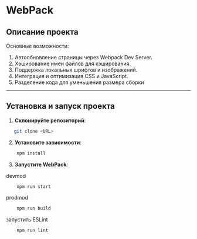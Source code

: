 # WebPack

## Описание проекта

Основные возможности:
1. Автообновление страницы через Webpack Dev Server.
2. Хэширование имен файлов для кэширования.
3. Поддержка локальных шрифтов и изображений.
4. Интеграция и оптимизация CSS и JavaScript.
5. Разделение кода для уменьшения размера сборки

---

## Установка и запуск проекта

1. **Склонируйте репозиторий**:
```bash
   git clone <URL>
```
2. **Установите зависимости**:
```bash
    npm install
```
3. **Запустите WebPack**:

 devmod
```bash
    npm run start
```
 prodmod
```bash
    npm run build
```
 запустить ESLint
```bash
    npm run lint
```
